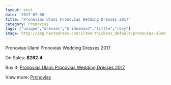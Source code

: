 ```yaml
---
layout: post
date: '2017-07-08'
title: "Pronovias Ulami Pronovias Wedding Dresses 2017"
category: Pronovias
tags: ["unique","dresses","bridesmaid","little","rosy"]
image: http://img.hectodress.com/17384-thickbox_default/pronovias-ulami-pronovias-wedding-dresses-2013.jpg
---
```

Pronovias Ulami Pronovias Wedding Dresses 2017

On Sales: **$282.4**
<a href="https://www.hectodress.com/pronovias/8181-pronovias-ulami-pronovias-wedding-dresses-2013.html"><amp-img layout="responsive" width="600" height="600" src="//img.hectodress.com/17384-thickbox_default/pronovias-ulami-pronovias-wedding-dresses-2013.jpg" alt="Pronovias Ulami Pronovias Wedding Dresses 2017 0" /></a>
<a href="https://www.hectodress.com/pronovias/8181-pronovias-ulami-pronovias-wedding-dresses-2013.html"><amp-img layout="responsive" width="600" height="600" src="//img.hectodress.com/17387-thickbox_default/pronovias-ulami-pronovias-wedding-dresses-2013.jpg" alt="Pronovias Ulami Pronovias Wedding Dresses 2017 1" /></a>
<a href="https://www.hectodress.com/pronovias/8181-pronovias-ulami-pronovias-wedding-dresses-2013.html"><amp-img layout="responsive" width="600" height="600" src="//img.hectodress.com/17386-thickbox_default/pronovias-ulami-pronovias-wedding-dresses-2013.jpg" alt="Pronovias Ulami Pronovias Wedding Dresses 2017 2" /></a>
<a href="https://www.hectodress.com/pronovias/8181-pronovias-ulami-pronovias-wedding-dresses-2013.html"><amp-img layout="responsive" width="600" height="600" src="//img.hectodress.com/17385-thickbox_default/pronovias-ulami-pronovias-wedding-dresses-2013.jpg" alt="Pronovias Ulami Pronovias Wedding Dresses 2017 3" /></a>

Buy it: [Pronovias Ulami Pronovias Wedding Dresses 2017](https://www.hectodress.com/pronovias/8181-pronovias-ulami-pronovias-wedding-dresses-2013.html "Pronovias Ulami Pronovias Wedding Dresses 2017")

View more: [Pronovias](https://www.hectodress.com/139-pronovias "Pronovias")